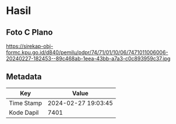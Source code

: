 # Hasil

## Foto C Plano

https://sirekap-obj-formc.kpu.go.id/d840/pemilu/pdpr/74/71/01/10/06/7471011006006-20240227-182453--89c468ab-1eea-43bb-a7a3-c0c893959c37.jpg


## Metadata

| Key        | Value               |
| ---------- | ------------------- |
| Time Stamp | 2024-02-27 19:03:45 |
| Kode Dapil | 7401                |



